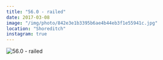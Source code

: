 ```yaml
---
title: "56.0 - railed"
date: 2017-03-08
image: "/img/photo/842e3e1b3395b6ae4b44eb3f1e55941c.jpg"
location: "Shoreditch"
instagram: true
---
```


![56.0 - railed](/img/photo/842e3e1b3395b6ae4b44eb3f1e55941c.jpg)
